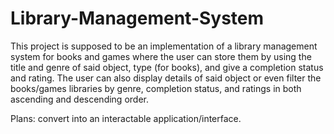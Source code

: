 # Library-Management-System
This project is supposed to be an implementation of a library management system for books and games where the user can store them by using the title and genre of said object,
type (for books), and give a completion status and rating. The user can also display details of said object or even filter the books/games libraries by genre, completion status, 
and ratings in both ascending and descending order.


Plans: convert into an interactable application/interface. 
